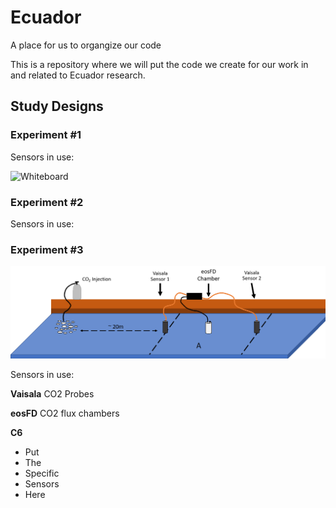 

# Ecuador
A place for us to organgize our code

This is a repository where we will put the code we create for our work in and related to Ecuador research.

## Study Designs

### Experiment #1
Sensors in use:

![Whiteboard]("https://github.com/ARMurray/Ecuador/blob/master/Images/Experiment_1_2.png")


### Experiment #2
Sensors in use:


### Experiment #3
![alt text](https://github.com/ARMurray/Ecuador/blob/master/Images/VasialaXeosFD.png "Flux Experimental Design")

Sensors in use:

**Vaisala** CO2 Probes

**eosFD** CO2 flux chambers

**C6**
+ Put
+ The
+ Specific
+ Sensors
+ Here

